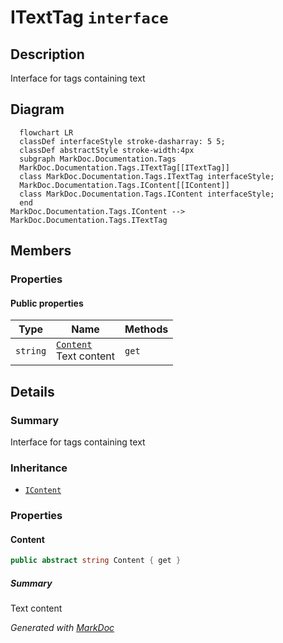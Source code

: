 # ITextTag `interface`

## Description
Interface for tags containing text

## Diagram
```mermaid
  flowchart LR
  classDef interfaceStyle stroke-dasharray: 5 5;
  classDef abstractStyle stroke-width:4px
  subgraph MarkDoc.Documentation.Tags
  MarkDoc.Documentation.Tags.ITextTag[[ITextTag]]
  class MarkDoc.Documentation.Tags.ITextTag interfaceStyle;
  MarkDoc.Documentation.Tags.IContent[[IContent]]
  class MarkDoc.Documentation.Tags.IContent interfaceStyle;
  end
MarkDoc.Documentation.Tags.IContent --> MarkDoc.Documentation.Tags.ITextTag
```

## Members
### Properties
#### Public  properties
| Type | Name | Methods |
| --- | --- | --- |
| `string` | [`Content`](markdocdocumentationtags-ITextTag#content)<br>Text content | `get` |

## Details
### Summary
Interface for tags containing text

### Inheritance
 - [
`IContent`
](./markdocdocumentationtags-IContent)

### Properties
#### Content
```csharp
public abstract string Content { get }
```
##### Summary
Text content

*Generated with* [*MarkDoc*](https://github.com/hailstorm75/MarkDoc.Core)

